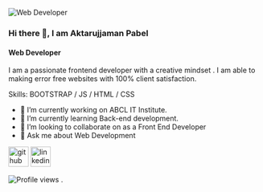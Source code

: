 ![Web Developer](https://media.licdn.com/dms/image/D4E16AQF2VqN8vY9Zcw/profile-displaybackgroundimage-shrink_350_1400/0/1695675003884?e=1703116800&v=beta&t=70tumkVaOJf8geyzVBZeI8oDtrqZGLCr_CgWEaruCPw)

### Hi there 👋, I am Aktarujjaman Pabel
#### Web Developer


I am a passionate frontend developer with a creative mindset . I am able to making error free websites with 100% client satisfaction.

Skills: BOOTSTRAP / JS / HTML / CSS

- 🔭 I’m currently working on ABCL IT Institute. 
- 🌱 I’m currently learning Back-end development.  
- 👯 I’m looking to collaborate on as a Front End Developer 
- 💬 Ask me about Web Development 


[<img src='https://cdn.jsdelivr.net/npm/simple-icons@3.0.1/icons/github.svg' alt='github' height='40'>](https://github.com/https://github.com/aktarkhan5)  [<img src='https://cdn.jsdelivr.net/npm/simple-icons@3.0.1/icons/linkedin.svg' alt='linkedin' height='40'>](https://www.linkedin.com/in/https://www.linkedin.com/in/aktarujjaman-pabel-197320293//)  

![Profile views](https://gpvc.arturio.dev/https://github.com/aktarkhan5)  .

